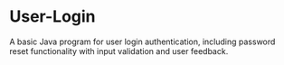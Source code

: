 # User-Login
A basic Java program for user login authentication, including password reset functionality with input validation and user feedback.
